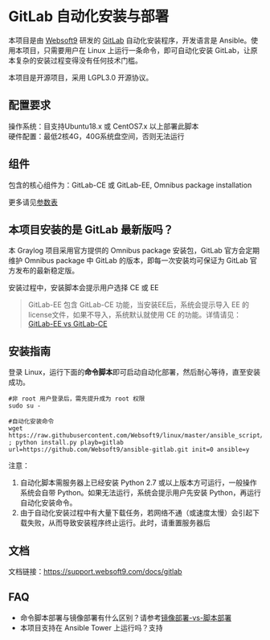 # GitLab 自动化安装与部署

本项目是由 [Websoft9](http://www.websoft9.com) 研发的 [GitLab](https://about.gitlab.com/) 自动化安装程序，开发语言是 Ansible。使用本项目，只需要用户在 Linux 上运行一条命令，即可自动化安装 GitLab，让原本复杂的安装过程变得没有任何技术门槛。  

本项目是开源项目，采用 LGPL3.0 开源协议。

## 配置要求

操作系统：目支持Ubuntu18.x 或 CentOS7.x 以上部署此脚本  
硬件配置：最低2核4G，40G系统盘空间，否则无法运行

## 组件

包含的核心组件为：GitLab-CE 或 GitLab-EE, Omnibus package installation

更多请见[参数表](/docs/zh/stack-components.md)

## 本项目安装的是 GitLab 最新版吗？

本 Graylog 项目采用官方提供的 Omnibus package 安装包，GitLab 官方会定期维护 Omnibus package 中 GitLab 的版本，即每一次安装均可保证为 GitLab 官方发布的最新稳定版。

安装过程中，安装脚本会提示用户选择 CE 或 EE  

> GitLab-EE 包含 GitLab-CE 功能，当安装EE后，系统会提示导入 EE 的license文件，如果不导入，系统默认就使用 CE 的功能。详情请见：[GitLab-EE vs GitLab-CE](https://about.gitlab.com/install/ce-or-ee/)

## 安装指南

登录 Linux，运行下面的**命令脚本**即可启动自动化部署，然后耐心等待，直至安装成功。

```
#非 root 用户登录后，需先提升成为 root 权限
sudo su -

#自动化安装命令
wget https://raw.githubusercontent.com/Websoft9/linux/master/ansible_script/install.py ; python install.py playb=gitlab url=https://github.com/Websoft9/ansible-gitlab.git init=0 ansible=y

```

注意：  

1. 自动化脚本需服务器上已经安装 Python 2.7 或以上版本方可运行，一般操作系统会自带 Python。如果无法运行，系统会提示用户先安装 Python，再运行自动化安装命令。
2. 由于自动化安装过程中有大量下载任务，若网络不通（或速度太慢）会引起下载失败，从而导致安装程序终止运行。此时，请重置服务器后


## 文档

文档链接：https://support.websoft9.com/docs/gitlab

## FAQ

- 命令脚本部署与镜像部署有什么区别？请参考[镜像部署-vs-脚本部署](https://support.websoft9.com/docs/faq/zh/bz-product.html#镜像部署-vs-脚本部署)
- 本项目支持在 Ansible Tower 上运行吗？支持
